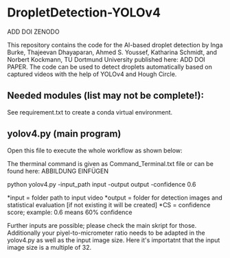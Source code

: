 # DropletDetection-YOLOv4

ADD DOI ZENODO

This repository contains the code for the AI-based droplet detection by Inga Burke, Thajeevan Dhayaparan, Ahmed S. Youssef, Katharina Schmidt, and Norbert Kockmann, TU Dortmund University published here: ADD DOI PAPER.
The code can be used to detect droplets automatically based on captured videos with the help of YOLOv4 and Hough Circle. 

## Needed modules (list may not be complete!):

See requirement.txt to create a conda virtual environment.

## yolov4.py (main program)

Open this file to execute the whole workflow as shown below:


The therminal command is given as Command_Terminal.txt file or can be found here:
ABBILDUNG EINFÜGEN

python yolov4.py -input_path input -output output -confidence 0.6

*input = folder path to input video
*output = folder for detection images and statistical evaluation [if not existing it will be created]
*CS = confidence score; example: 0.6 means 60% confidence

Further inputs are possible; please check the main skript for those. Additionally your piyel-to-micrometer ratio needs to be adapted in the yolov4.py as well as the input image size.
Here it's importatnt that the input image size is a multiple of 32.

##
